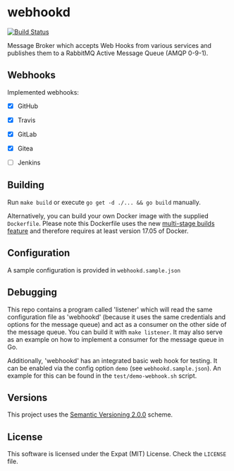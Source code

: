 # webhookd

[![Build Status](https://travis-ci.org/vision-it/webhookd.png)](https://travis-ci.org/vision-it/webhookd)


Message Broker which accepts Web Hooks from various services and publishes them to a RabbitMQ Active Message Queue (AMQP 0-9-1).

## Webhooks
Implemented webhooks:

- [X] GitHub
- [X] Travis
- [X] GitLab
- [X] Gitea
- [ ] Jenkins


## Building
Run `make build` or execute `go get -d ./... && go build` manually.

Alternatively, you can build your own Docker image with the supplied `Dockerfile`. Please note this Dockerfile uses the new [multi-stage builds feature](https://docs.docker.com/engine/userguide/eng-image/multistage-build/) and therefore requires at least version 17.05 of Docker.

## Configuration
A sample configuration is provided in `webhookd.sample.json`

## Debugging
This repo contains a program called 'listener' which will read the same configuration file as 'webhookd' (because it uses the same credentials and options for the message queue) and act as a consumer on the other side of the message queue. You can build it with `make listener`.
It may also serve as an example on how to implement a consumer for the message queue in Go.

Additionally, 'webhookd' has an integrated basic web hook for testing. It can be enabled via the config option `demo` (see `webhookd.sample.json`). An example for this can be found in the `test/demo-webhook.sh` script.

## Versions
This project uses the [Semantic Versioning 2.0.0](http://semver.org/spec/v2.0.0.html) scheme.

## License
This software is licensed under the Expat (MIT) License. Check the `LICENSE` file.

